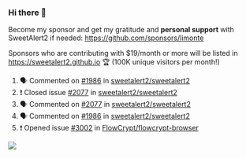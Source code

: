 ### Hi there 👋

Become my sponsor and get my gratitude and **personal support** with SweetAlert2 if needed: https://github.com/sponsors/limonte

Sponsors who are contributing with $19/month or more will be listed in https://sweetalert2.github.io 🏆 (100K unique visitors per month!)

<!--START_SECTION:activity-->
1. 🗣 Commented on [#1986](https://github.com/sweetalert2/sweetalert2/issues/1986) in [sweetalert2/sweetalert2](https://github.com/sweetalert2/sweetalert2)
2. ❗️ Closed issue [#2077](https://github.com/sweetalert2/sweetalert2/issues/2077) in [sweetalert2/sweetalert2](https://github.com/sweetalert2/sweetalert2)
3. 🗣 Commented on [#2077](https://github.com/sweetalert2/sweetalert2/issues/2077) in [sweetalert2/sweetalert2](https://github.com/sweetalert2/sweetalert2)
4. 🗣 Commented on [#1986](https://github.com/sweetalert2/sweetalert2/issues/1986) in [sweetalert2/sweetalert2](https://github.com/sweetalert2/sweetalert2)
5. ❗️ Opened issue [#3002](https://github.com/FlowCrypt/flowcrypt-browser/issues/3002) in [FlowCrypt/flowcrypt-browser](https://github.com/FlowCrypt/flowcrypt-browser)
<!--END_SECTION:activity-->

![](https://github-readme-stats.vercel.app/api?username=limonte&theme=vue&show_icons=true)
